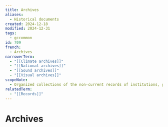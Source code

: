 ```yaml
---
title: Archives
aliases:
  - Historical documents
created: 2024-12-18
modified: 2024-12-31
tags:
  - gccommon
id: 709
french:
  - Archives
narrowerTerm:
  - "[[Climate archives]]"
  - "[[National archives]]"
  - "[[Sound archives]]"
  - "[[Visual archives]]"
scopeNote:
  - Organized collections of the non-current records of institutions, governments or organizations, or the personal papers of an individual or family, preserved in repositories for their historical value. Also refers to archives as institutions, services or depositories.
relatedTerm:
  - "[[Records]]"
---
```

# Archives
